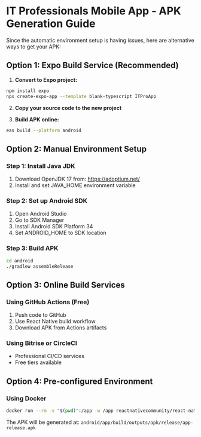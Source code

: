 # IT Professionals Mobile App - APK Generation Guide

Since the automatic environment setup is having issues, here are alternative ways to get your APK:

## Option 1: Expo Build Service (Recommended)

1. **Convert to Expo project:**
```bash
npm install expo
npx create-expo-app --template blank-typescript ITProApp
```

2. **Copy your source code to the new project**

3. **Build APK online:**
```bash
eas build --platform android
```

## Option 2: Manual Environment Setup

### Step 1: Install Java JDK
1. Download OpenJDK 17 from: https://adoptium.net/
2. Install and set JAVA_HOME environment variable

### Step 2: Set up Android SDK
1. Open Android Studio
2. Go to SDK Manager
3. Install Android SDK Platform 34
4. Set ANDROID_HOME to SDK location

### Step 3: Build APK
```bash
cd android
./gradlew assembleRelease
```

## Option 3: Online Build Services

### Using GitHub Actions (Free)
1. Push code to GitHub
2. Use React Native build workflow
3. Download APK from Actions artifacts

### Using Bitrise or CircleCI
- Professional CI/CD services
- Free tiers available

## Option 4: Pre-configured Environment

### Using Docker
```bash
docker run --rm -v "$(pwd)":/app -w /app reactnativecommunity/react-native-android:latest ./gradlew assembleRelease
```

The APK will be generated at:
`android/app/build/outputs/apk/release/app-release.apk`
